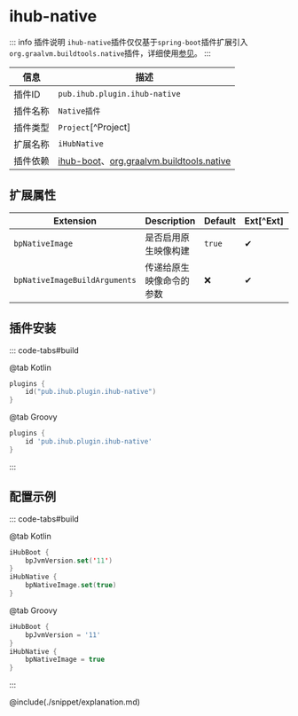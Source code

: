 # ihub-native

::: info 插件说明
`ihub-native`插件仅仅基于`spring-boot`插件扩展引入`org.graalvm.buildtools.native`插件，详细使用[参见](https://docs.spring.io/spring-boot/docs/current/reference/html/native-image.html#native-image.introducing-graalvm-native-images)。
:::

| 信息 | 描述 |
| ---- | ---- |
| 插件ID | `pub.ihub.plugin.ihub-native` |
| 插件名称 | `Native插件` |
| 插件类型 | `Project`[^Project] |
| 扩展名称 | `iHubNative` |
| 插件依赖 | [ihub-boot](iHubBoot)、[org.graalvm.buildtools.native](https://github.com/graalvm/native-build-tools) |

## 扩展属性

| Extension | Description | Default | Ext[^Ext] | Prj[^Prj] | Sys[^Sys] | Env[^Env] |
| --------- | ----------- | ------- | --- | ------- | ------ | --- |
| `bpNativeImage` | 是否启用原生映像构建 | `true` | ✔ | ✔ | ❌ | ❌ |
| `bpNativeImageBuildArguments` | 传递给原生映像命令的参数 | ❌ | ✔ | ✔ | ❌ | ❌ |

## 插件安装

::: code-tabs#build

@tab Kotlin

```kotlin
plugins {
    id("pub.ihub.plugin.ihub-native")
}
```

@tab Groovy

```groovy
plugins {
    id 'pub.ihub.plugin.ihub-native'
}
```

:::

## 配置示例

::: code-tabs#build

@tab Kotlin

```kotlin
iHubBoot {
    bpJvmVersion.set('11')
}
iHubNative {
    bpNativeImage.set(true)
}
```

@tab Groovy

```groovy
iHubBoot {
    bpJvmVersion = '11'
}
iHubNative {
    bpNativeImage = true
}
```

:::

@include(./snippet/explanation.md)